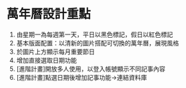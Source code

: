 # 萬年曆設計重點

1. 由星期一為每週第一天，平日以黑色標記，假日以紅色標記
2. 基本版面配置：以清新的圖片搭配可切換的萬年曆，展現風格
3. 於圖片上方顯示每月重要節日
4. 增加直接選取日期功能
5. [進階計畫]開放多人使用，以登入帳號顯示不同記事內容
6. [進階計畫]點選日期後增加記事功能->連結資料庫 
